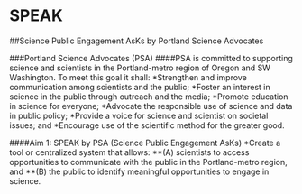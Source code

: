 # SPEAK
##Science Public Engagement AsKs by Portland Science Advocates 

###Portland Science Advocates (PSA)
####PSA is committed to supporting science and scientists in the Portland-metro region of Oregon and SW Washington. To meet this goal it shall:
*Strengthen and improve communication among scientists and the public;
*Foster an interest in science in the public through outreach and the media;
*Promote education in science for everyone;
*Advocate the responsible use of science and data in public policy;
*Provide a voice for science and scientist on societal issues; and
*Encourage use of the scientific method for the greater good. 

####Aim 1: SPEAK by PSA (Science Public Engagement AsKs)
*Create a tool or centralized system that allows: 
**(A) scientists to access opportunities to communicate with the public in the Portland-metro region, and 
**(B) the public to identify meaningful opportunities to engage in science.
